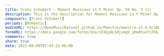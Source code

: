 ```yaml
---
title: Franz Schubert - Moment Musicaux in F Minor Op. 94 No. 3 (1)
description: This is the description for Moment Musicaux in F Minor Op. 94 No. 3 by Franz Schubert
composers: [Franz Schubert]
periods: [Romantic]
audioURL: https://OpenMusicDataset.github.io/Maestro/maestro-v3.0.0/2008/MIDI-Unprocessed_15_R2_2008_01-04_ORIG_MID--AUDIO_15_R2_2008_wav--2.midi
formURL: https://docs.google.com/forms/d/e/1FAIpQLSdjo4gU_yDe8tuxYiFhbJh3RIG0-UCHXSFWQ-CrpBfCDq5T2w/viewform
comments: true
share: true
date: 2021-08-08T07:43:13-06:00
---
```

